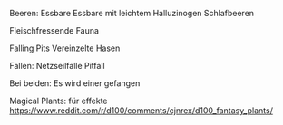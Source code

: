 
Beeren:
Essbare
Essbare mit leichtem Halluzinogen
Schlafbeeren

Fleischfressende Fauna

Falling Pits
Vereinzelte Hasen

Fallen:
Netzseilfalle
Pitfall

Bei beiden: Es wird einer gefangen


Magical Plants: für effekte
https://www.reddit.com/r/d100/comments/cjnrex/d100_fantasy_plants/
